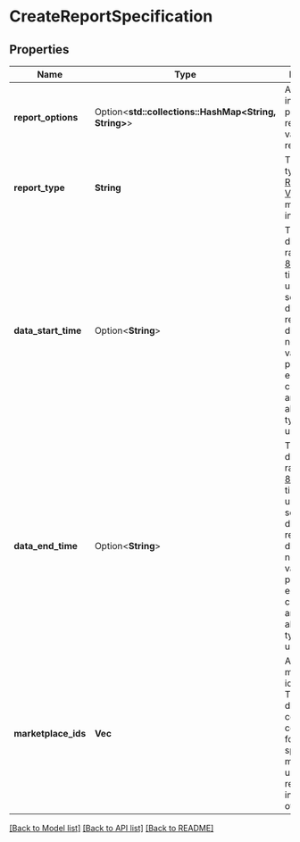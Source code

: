 # CreateReportSpecification

## Properties

Name | Type | Description | Notes
------------ | ------------- | ------------- | -------------
**report_options** | Option<**std::collections::HashMap<String, String>**> | Additional information passed to reports. This varies by report type. | [optional]
**report_type** | **String** | The report type. Refer to [Report Type Values](https://developer-docs.amazon.com/sp-api/docs/report-type-values) for more information. | 
**data_start_time** | Option<**String**> | The start of a date and time range, in <a href='https://developer-docs.amazon.com/sp-api/docs/iso-8601'>ISO 8601</a> date time format, used for selecting the data to report. The default is now. The value must be prior to or equal to the current date and time. Not all report types make use of this. | [optional]
**data_end_time** | Option<**String**> | The end of a date and time range, in <a href='https://developer-docs.amazon.com/sp-api/docs/iso-8601'>ISO 8601</a> date time format, used for selecting the data to report. The default is now. The value must be prior to or equal to the current date and time. Not all report types make use of this. | [optional]
**marketplace_ids** | **Vec<String>** | A list of marketplace identifiers. The report document's contents will contain data for all of the specified marketplaces, unless the report type indicates otherwise. | 

[[Back to Model list]](../README.md#documentation-for-models) [[Back to API list]](../README.md#documentation-for-api-endpoints) [[Back to README]](../README.md)


